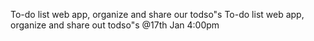 To-do list web app, organize and share our todso"s 
To-do list web app, organize and share out todso"s @17th Jan 4:00pm 
